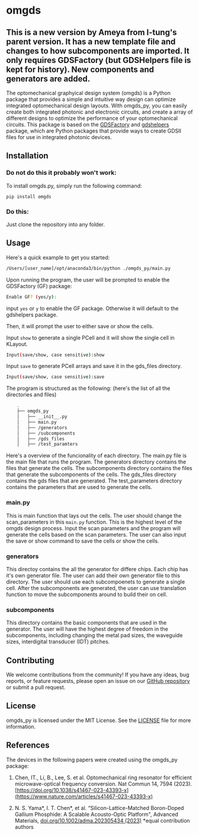 # omgds

## This is a new version by Ameya from I-tung's parent version. It has a new template file and changes to how subcomponents are imported. It only requires GDSFactory (but GDSHelpers file is kept for history). New components and generators are added. 


The optomechanical graphyical design system (omgds) is a Python package that provides a simple and intuitive way design can optimize integrated optomechanical design layouts. With omgds_py, you can easily create both integrated photonic and electronic circuits, and create a array of different designs to optimize the performance of your optomechanical circuits. This package is based on the [GDSFactory](https://github.com/gdsfactory/gdsfactory) and [gdshelpers](https://gdshelpers.readthedocs.io/en/latest/index.html) package, which are Python packages that provide ways to create GDSII files for use in integrated photonic devices.

## Installation


### Do not do this it probably won't work:
To install omgds.py, simply run the following command:

```baash
pip install omgds
```

### Do this:
Just clone the repository into any folder.

## Usage

Here's a quick example to get you started:

```bash
/Users/[user_name]/opt/anaconda3/bin/python ./omgds_py/main.py
```

Upon running the program, the user will be prompted to enable the GDSFactory (GF) package:

```bash
Enable GF? (yes/y):
```

input ```yes``` or ```y``` to enable the GF package. Otherwise it will default to the gdshelpers package.

Then, it will prompt the user to either save or show the cells.

Input ```show``` to generate a single PCell and it will show the single cell in KLayout.

```bash
Input(save/show, case sensitive):show
```

Input ```save``` to generate PCell arrays and save it in the gds_files directory.

```bash
Input(save/show, case sensitive):save
```

The program is structured as the following:
(here's the list of all the directories and files)

```bash
    .
    ├── omgds_py
    │   ├── __init__.py
    │   ├── main.py
    │   ├── /generators
    │   ├── /subcomponents
    │   ├── /gds_files
    │   ├── /test_paramters
```

Here's a overview of the funcionality of each directory. The main.py file is the main file that runs the program. The generators directory contains the files that generate the cells. The subcomponents directory contains the files that generate the subcomponents of the cells. The gds_files directory contains the gds files that are generated. The test_parameters directory contains the parameters that are used to generate the cells.

### main.py

This is main function that lays out the cells. The user should change the scan_parameters in this `main.py` function. This is the highest level of the omgds design process. Input the scan parameters and the program will generate the cells based on the scan parameters. The user can also input the save or show command to save the cells or show the cells.

### generators

This directoy contains the all the generator for differe chips. Each chip has it's own generator file. The user can add their own generator file to this directory. The user should use each subcompoenets to generate a single cell. After the subcomponents are generated, the user can use translation function to move the subcomponents around to build their on cell.

### subcomponents

This directory contains the basic components that are used in the generator. The user will have the highest degree of freedom in the subcomponents, including changing the metal pad sizes, the waveguide sizes, interdigital transducer (IDT) pitches.

## Contributing

We welcome contributions from the community! If you have any ideas, bug reports, or feature requests, please open an issue on our [GitHub repository](https://github.com/omgds/omgds.py) or submit a pull request.

## License

omgds_py is licensed under the MIT License. See the [LICENSE](https://github.com/omgds/omgds.py/blob/main/LICENSE) file for more information.

## References

The devices in the following papers were created using the omgds_py package:

1. Chen, IT., Li, B., Lee, S. et al. Optomechanical ring resonator for efficient microwave-optical frequency conversion. Nat Commun 14, 7594 (2023). [https://doi.org/10.1038/s41467-023-43393-x](https://www.nature.com/articles/s41467-023-43393-x)

2. N. S. Yama*, I. T. Chen*, et al. “Silicon-Lattice-Matched Boron-Doped Gallium Phosphide: A Scalable Acousto-Optic Platform", Advanced Materials, [doi.org/10.1002/adma.202305434 (2023)](https://onlinelibrary.wiley.com/doi/abs/10.1002/adma.202305434) *equal contribution authors
